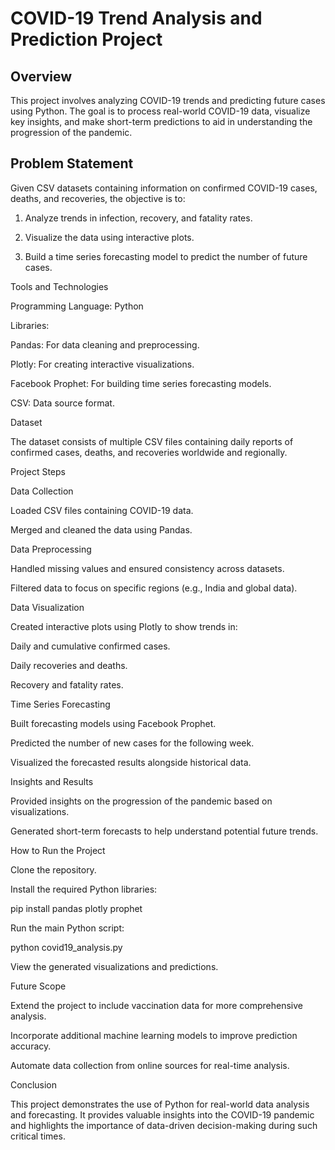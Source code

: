 # COVID-19 Trend Analysis and Prediction Project

## Overview

This project involves analyzing COVID-19 trends and predicting future cases using Python. The goal is to process real-world COVID-19 data, visualize key insights, and make short-term predictions to aid in understanding the progression of the pandemic.

## Problem Statement

Given CSV datasets containing information on confirmed COVID-19 cases, deaths, and recoveries, the objective is to:

 1. Analyze trends in infection, recovery, and fatality rates.

 2. Visualize the data using interactive plots.

 3.  Build a time series forecasting model to predict the number of future cases.

Tools and Technologies

Programming Language: Python

Libraries:

Pandas: For data cleaning and preprocessing.

Plotly: For creating interactive visualizations.

Facebook Prophet: For building time series forecasting models.

CSV: Data source format.

Dataset

The dataset consists of multiple CSV files containing daily reports of confirmed cases, deaths, and recoveries worldwide and regionally.

Project Steps

Data Collection

Loaded CSV files containing COVID-19 data.

Merged and cleaned the data using Pandas.

Data Preprocessing

Handled missing values and ensured consistency across datasets.

Filtered data to focus on specific regions (e.g., India and global data).

Data Visualization

Created interactive plots using Plotly to show trends in:

Daily and cumulative confirmed cases.

Daily recoveries and deaths.

Recovery and fatality rates.

Time Series Forecasting

Built forecasting models using Facebook Prophet.

Predicted the number of new cases for the following week.

Visualized the forecasted results alongside historical data.

Insights and Results

Provided insights on the progression of the pandemic based on visualizations.

Generated short-term forecasts to help understand potential future trends.

How to Run the Project

Clone the repository.

Install the required Python libraries:

pip install pandas plotly prophet

Run the main Python script:

python covid19_analysis.py

View the generated visualizations and predictions.

Future Scope

Extend the project to include vaccination data for more comprehensive analysis.

Incorporate additional machine learning models to improve prediction accuracy.

Automate data collection from online sources for real-time analysis.

Conclusion

This project demonstrates the use of Python for real-world data analysis and forecasting. It provides valuable insights into the COVID-19 pandemic and highlights the importance of data-driven decision-making during such critical times.
